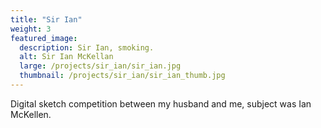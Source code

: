 ```yaml
---
title: "Sir Ian"
weight: 3
featured_image:
  description: Sir Ian, smoking.
  alt: Sir Ian McKellan
  large: /projects/sir_ian/sir_ian.jpg
  thumbnail: /projects/sir_ian/sir_ian_thumb.jpg
---
```


Digital sketch competition between my husband and me, subject was Ian McKellen. 